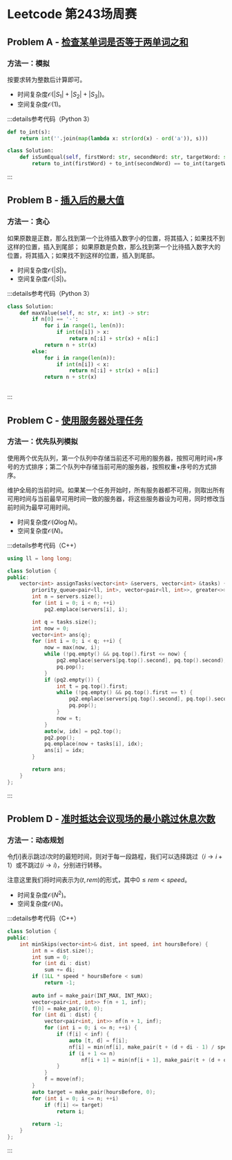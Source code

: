 # Leetcode 第243场周赛

## Problem A - [检查某单词是否等于两单词之和](https://leetcode.cn/problems/check-if-word-equals-summation-of-two-words/)

### 方法一：模拟

按要求转为整数后计算即可。

- 时间复杂度$\mathcal{O}(|S_1|+|S_2|+|S_3|)$。
- 空间复杂度$\mathcal{O}(1)$。

:::details参考代码（Python 3）

```python
def to_int(s):
    return int(''.join(map(lambda x: str(ord(x) - ord('a')), s)))

class Solution:
    def isSumEqual(self, firstWord: str, secondWord: str, targetWord: str) -> bool:
        return to_int(firstWord) + to_int(secondWord) == to_int(targetWord)
```

:::

## Problem B - [插入后的最大值](https://leetcode.cn/problems/maximum-value-after-insertion/)

### 方法一：贪心

如果原数是正数，那么找到第一个比待插入数字小的位置，将其插入；如果找不到这样的位置，插入到尾部；
如果原数是负数，那么找到第一个比待插入数字大的位置，将其插入；如果找不到这样的位置，插入到尾部。

- 时间复杂度$\mathcal{O}(|S|)$。
- 空间复杂度$\mathcal{O}(|S|)$。

:::details参考代码（Python 3）

```python
class Solution:
    def maxValue(self, n: str, x: int) -> str:
        if n[0] == '-':
            for i in range(1, len(n)):
                if int(n[i]) > x:
                    return n[:i] + str(x) + n[i:]
            return n + str(x)
        else:
            for i in range(len(n)):
                if int(n[i]) < x:
                    return n[:i] + str(x) + n[i:]
            return n + str(x)
            
```

:::

## Problem C - [使用服务器处理任务](https://leetcode.cn/problems/process-tasks-using-servers/)

### 方法一：优先队列模拟

使用两个优先队列，第一个队列中存储当前还不可用的服务器，按照可用时间+序号的方式排序；第二个队列中存储当前可用的服务器，按照权重+序号的方式排序。

维护全局的当前时间。如果某一个任务开始时，所有服务器都不可用，则取出所有可用时间与当前最早可用时间一致的服务器，将这些服务器设为可用，同时修改当前时间为最早可用时间。

- 时间复杂度$\mathcal{O}(Q\log N)$。
- 空间复杂度$\mathcal{O}(N)$。

:::details参考代码（C++）

```cpp
using ll = long long;

class Solution {
public:
    vector<int> assignTasks(vector<int> &servers, vector<int> &tasks) {
        priority_queue<pair<ll, int>, vector<pair<ll, int>>, greater<>> pq, pq2;
        int n = servers.size();
        for (int i = 0; i < n; ++i)
            pq2.emplace(servers[i], i);

        int q = tasks.size();
        int now = 0;
        vector<int> ans(q);
        for (int i = 0; i < q; ++i) {
            now = max(now, i);
            while (!pq.empty() && pq.top().first <= now) {
                pq2.emplace(servers[pq.top().second], pq.top().second);
                pq.pop();
            }
            if (pq2.empty()) {
                int t = pq.top().first;
                while (!pq.empty() && pq.top().first == t) {
                    pq2.emplace(servers[pq.top().second], pq.top().second);
                    pq.pop();
                }
                now = t;
            }
            auto[w, idx] = pq2.top();
            pq2.pop();
            pq.emplace(now + tasks[i], idx);
            ans[i] = idx;
        }

        return ans;
    }
};
```

:::

## Problem D - [准时抵达会议现场的最小跳过休息次数](https://leetcode.cn/problems/minimum-skips-to-arrive-at-meeting-on-time/)

### 方法一：动态规划

令$f[i]$表示跳过$i$次时的最短时间，则对于每一段路程，我们可以选择跳过（$i\rightarrow i+1$）或不跳过$(i\rightarrow i)$，分别进行转移。

注意这里我们将时间表示为$(t,rem)$的形式，其中$0\le rem<speed$。

- 时间复杂度$\mathcal{O}(N^2)$。
- 空间复杂度$\mathcal{O}(N)$。

:::details参考代码（C++）

```cpp
class Solution {
public:
    int minSkips(vector<int>& dist, int speed, int hoursBefore) {
        int n = dist.size();
        int sum = 0;
        for (int di : dist)
            sum += di;
        if (1LL * speed * hoursBefore < sum)
            return -1;
        
        auto inf = make_pair(INT_MAX, INT_MAX);
        vector<pair<int, int>> f(n + 1, inf);
        f[0] = make_pair(0, 0);
        for (int di : dist) {
            vector<pair<int, int>> nf(n + 1, inf);
            for (int i = 0; i <= n; ++i) {
                if (f[i] < inf) {
                    auto [t, d] = f[i];
                    nf[i] = min(nf[i], make_pair(t + (d + di - 1) / speed + 1, 0));
                    if (i + 1 <= n)
                        nf[i + 1] = min(nf[i + 1], make_pair(t + (d + di) / speed, (d + di) % speed));
                }
            }
            f = move(nf);
        }
        auto target = make_pair(hoursBefore, 0);
        for (int i = 0; i <= n; ++i)
            if (f[i] <= target)
                return i;
        
        return -1;
    }
};
```

:::
